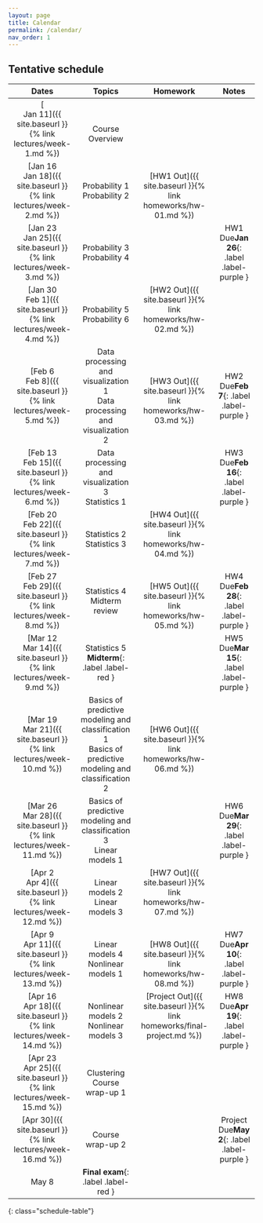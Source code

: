 ```yaml
---
layout: page
title: Calendar
permalink: /calendar/
nav_order: 1
---
```


## Tentative schedule

| Dates         | Topics                                   | Homework  | Notes                    |
|:-------------:|:----------------------------------------:|:---------:|:------------------------:|
|[ <br /> Jan 11]({{ site.baseurl }}{% link lectures/week-1.md %})|  <br /> Course Overview     |                          |
|[Jan 16 <br />  Jan 18]({{ site.baseurl }}{% link lectures/week-2.md %})  | Probability 1   <br /> Probability 2     |<br/> [HW1 Out]({{ site.baseurl }}{% link homeworks/hw-01.md %})   | 
|[Jan 23 <br />  Jan 25]({{ site.baseurl }}{% link lectures/week-3.md %})  | Probability 3   <br /> Probability 4     |                                                                   |HW1 Due**Jan 26**{: .label .label-purple }
|[Jan 30 <br />  Feb 1]({{ site.baseurl }}{% link lectures/week-4.md %})   | Probability 5   <br /> Probability 6     | [HW2 Out]({{ site.baseurl }}{% link homeworks/hw-02.md %})  <br/><br/>      |
|[Feb 6  <br />  Feb 8]({{ site.baseurl }}{% link lectures/week-5.md %})   | Data processing and visualization 1  <br/> Data processing and visualization 2    |<br/>[HW3 Out]({{ site.baseurl }}{% link homeworks/hw-03.md %})  |HW2 Due**Feb 7**{: .label .label-purple }
|[Feb 13 <br />  Feb 15]({{ site.baseurl }}{% link lectures/week-6.md %})  | Data processing and visualization 3  <br />  Statistics 1     |                  |HW3 Due**Feb 16**{: .label .label-purple }
|[Feb 20 <br />  Feb 22]({{ site.baseurl }}{% link lectures/week-7.md %})  | Statistics 2   <br />  Statistics 3     |[HW4 Out]({{ site.baseurl }}{% link homeworks/hw-04.md %})   <br/><br/>              |
|[Feb 27 <br />  Feb 29]({{ site.baseurl }}{% link lectures/week-8.md %})  | Statistics 4   <br />  Midterm review      |<br/>[HW5 Out]({{ site.baseurl }}{% link homeworks/hw-05.md %})                     | HW4 Due**Feb 28**{: .label .label-purple }
|[Mar 12 <br />  Mar 14]({{ site.baseurl }}{% link lectures/week-9.md %})  | Statistics 5   <br /> **Midterm**{: .label .label-red } |       |HW5 Due**Mar 15**{: .label .label-purple }
|[Mar 19 <br />  Mar 21]({{ site.baseurl }}{% link lectures/week-10.md %}) | Basics of predictive modeling and classification 1   <br /> Basics of predictive modeling and classification 2 |<br/>[HW6 Out]({{ site.baseurl }}{% link homeworks/hw-06.md %})                         |
|[Mar 26 <br />  Mar 28]({{ site.baseurl }}{% link lectures/week-11.md %}) | Basics of predictive modeling and classification 3   <br /> Linear models 1 |       |HW6 Due**Mar 29**{: .label .label-purple }
|[Apr 2  <br />  Apr 4]({{ site.baseurl }}{% link lectures/week-12.md %})  | Linear models 2   <br /> Linear models 3  | [HW7 Out]({{ site.baseurl }}{% link homeworks/hw-07.md %})   <br/><br/>                        |
|[Apr 9 <br />   Apr 11]({{ site.baseurl }}{% link lectures/week-13.md %}) | Linear models 4   <br /> Nonlinear models 1 |<br/>[HW8 Out]({{ site.baseurl }}{% link homeworks/hw-08.md %})                    |HW7 Due**Apr 10**{: .label .label-purple }
|[Apr 16 <br />  Apr 18]({{ site.baseurl }}{% link lectures/week-14.md %}) | Nonlinear models 2<br /> Nonlinear models 3 |[Project Out]({{ site.baseurl }}{% link homeworks/final-project.md %})  <br/><br/>   |HW8 Due**Apr 19**{: .label .label-purple }
|[Apr 23 <br />  Apr 25]({{ site.baseurl }}{% link lectures/week-15.md %})   | Clustering  <br />  Course wrap-up 1                    |
|[Apr 30]({{ site.baseurl }}{% link lectures/week-16.md %})   | Course wrap-up 2         |                  |Project Due**May 2**{: .label .label-purple }
|May 8   | **Final exam**{: .label .label-red }               |                          |


{: class="schedule-table"}

